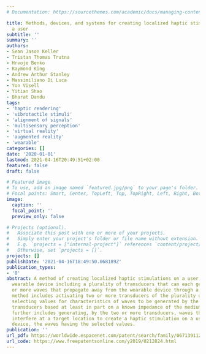 ```yaml
---
# Documentation: https://sourcethemes.com/academic/docs/managing-content/

title: Methods, devices, and systems for creating localized haptic stimulations on
  a user
subtitle: ''
summary: ''
authors:
- Sean Jason Keller
- Tristan Thomas Trutna
- Hrvoje Benko
- Raymond King
- Andrew Arthur Stanley
- Massimiliano Di Luca
- Yon Visell
- Yitian Shao
- Bharat Dandu
tags:
- 'haptic rendering'
- 'vibrotactile stimuli'
- 'alignment of signals'
- 'multisensory perception'
- 'virtual reality'
- 'augmented reality'
- 'wearable'
categories: []
date: '2020-01-01'
lastmod: 2021-04-16T20:49:51+02:00
featured: false
draft: false

# Featured image
# To use, add an image named `featured.jpg/png` to your page's folder.
# Focal points: Smart, Center, TopLeft, Top, TopRight, Left, Right, BottomLeft, Bottom, BottomRight.
image:
  caption: ''
  focal_point: ''
  preview_only: false

# Projects (optional).
#   Associate this post with one or more of your projects.
#   Simply enter your project's folder or file name without extension.
#   E.g. `projects = ["internal-project"]` references `content/project/deep-learning/index.md`.
#   Otherwise, set `projects = []`.
projects: []
publishDate: '2021-04-16T18:49:50.068189Z'
publication_types:
- '8'
abstract: A method of creating localized haptic stimulations on a user includes a
  wearable device including a plurality of transducers that can each generate one
  or more waves that propagate away from the wearable device through a medium. The
  method includes activating two or more transducers of the plurality of transducers,
  selecting values for characteristics of waves to be generated by the two or more
  transducers based at least in part on a known impedance of the medium. The method
  further includes generating, by the two or more transducers, waves that constructively
  interfere at a target location to create a haptic stimulation on a user of the wearable
  device, the waves having the selected values.
publication: ''
url_pdf: https://worldwide.espacenet.com/patent/search/family/067139112/publication/EP3738019A1?q=pn%3DEP3738019A1%3F
url_code: https://www.freepatentsonline.com/y2019/0212824.html
---
```

